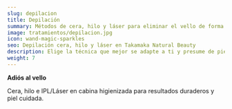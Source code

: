 ```yaml
---
slug: depilacion
title: Depilación
summary: Métodos de cera, hilo y láser para eliminar el vello de forma eficiente.
image: tratamientos/depilacion.jpg
icon: wand-magic-sparkles
seo: Depilación cera, hilo y láser en Takamaka Natural Beauty
description: Elige la técnica que mejor se adapte a ti y presume de piel suave todo el año con profesionales cualificadas.
weight: 7
---
```


**Adiós al vello**

Cera, hilo e IPL/Láser en cabina higienizada para resultados duraderos y piel cuidada.

